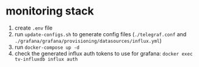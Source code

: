 # monitoring stack

1. create `.env` file
1. run `update-configs.sh` to generate config files (`./telegraf.conf` and `./grafana/grafana/provisioning/datasources/influx.yml`)
1. run `docker-compose up -d`
1. check the generated influx auth tokens to use for grafana: `docker exec tv-influxdb influx auth`

